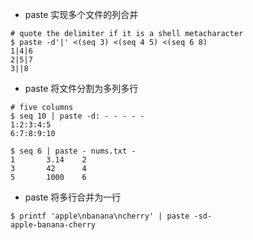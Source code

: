 - paste 实现多个文件的列合并
```
# quote the delimiter if it is a shell metacharacter
$ paste -d'|' <(seq 3) <(seq 4 5) <(seq 6 8)
1|4|6
2|5|7
3||8
```

- paste 将文件分割为多列多行
```
# five columns
$ seq 10 | paste -d: - - - - -
1:2:3:4:5
6:7:8:9:10

$ seq 6 | paste - nums.txt -
1       3.14    2
3       42      4
5       1000    6
```

- paste 将多行合并为一行
```
$ printf 'apple\nbanana\ncherry' | paste -sd-
apple-banana-cherry
```
